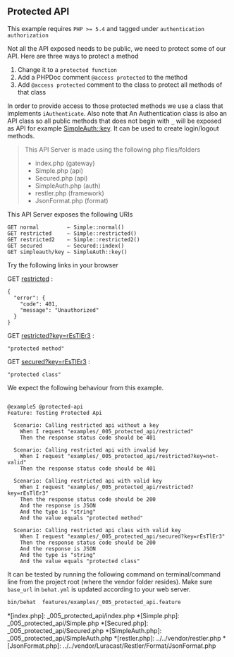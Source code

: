 ## Protected API 

 This example requires `PHP >= 5.4` and tagged under `authentication` `authorization`


Not all the API exposed needs to be public, we need to protect
 some of our API.
 Here are three ways to protect a method


1. Change it to a `protected function`
2. Add a PHPDoc comment `@access protected` to the method
3. Add `@access protected` comment to the class to protect all methods of that
   class


In order to provide access to those protected methods we use a class that
implements `iAuthenticate`. Also note that An Authentication class is also an
API class so all public methods that does not begin with `_` will be exposed as
API for example [SimpleAuth::key](simpleauth/key). It can be used to create
login/logout methods.

> This API Server is made using the following php files/folders
> 
> * index.php      (gateway)
> * Simple.php      (api)
> * Secured.php      (api)
> * SimpleAuth.php      (auth)
> * restler.php      (framework)
> * JsonFormat.php      (format)

This API Server exposes the following URIs

    GET normal         ⇠ Simple::normal()
    GET restricted     ⇠ Simple::restricted()
    GET restricted2    ⇠ Simple::restricted2()
    GET secured        ⇠ Secured::index()
    GET simpleauth/key ⇠ SimpleAuth::key()






Try the following links in your browser

GET [restricted](index.php/restricted)
:    
~~~~~~~~~~~~~~~~~~~~~~~~~~~~~~~~
{
  "error": {
    "code": 401,
    "message": "Unauthorized"
  }
}
~~~~~~~~~~~~~~~~~~~~~~~~~~~~~~~~

GET [restricted?key=rEsTlEr3](index.php/restricted?key=rEsTlEr3)
:    
~~~~~~~~~~~~~~~~~~~~~~~~~~~~~~~~
"protected method"
~~~~~~~~~~~~~~~~~~~~~~~~~~~~~~~~

GET [secured?key=rEsTlEr3](index.php/secured?key=rEsTlEr3)
:    
~~~~~~~~~~~~~~~~~~~~~~~~~~~~~~~~
"protected class"
~~~~~~~~~~~~~~~~~~~~~~~~~~~~~~~~




We expect the following behaviour from this example.

```gherkin

@example5 @protected-api
Feature: Testing Protected Api

  Scenario: Calling restricted api without a key
    When I request "examples/_005_protected_api/restricted"
    Then the response status code should be 401

  Scenario: Calling restricted api with invalid key
    When I request "examples/_005_protected_api/restricted?key=not-valid"
    Then the response status code should be 401

  Scenario: Calling restricted api with valid key
    When I request "examples/_005_protected_api/restricted?key=rEsTlEr3"
    Then the response status code should be 200
    And the response is JSON
    And the type is "string"
    And the value equals "protected method"

  Scenario: Calling restricted api class with valid key
    When I request "examples/_005_protected_api/secured?key=rEsTlEr3"
    Then the response status code should be 200
    And the response is JSON
    And the type is "string"
    And the value equals "protected class"

```

It can be tested by running the following command on terminal/command line
from the project root (where the vendor folder resides). Make sure `base_url`
in `behat.yml` is updated according to your web server.

```bash
bin/behat  features/examples/_005_protected_api.feature
```



*[index.php]: _005_protected_api/index.php
*[Simple.php]: _005_protected_api/Simple.php
*[Secured.php]: _005_protected_api/Secured.php
*[SimpleAuth.php]: _005_protected_api/SimpleAuth.php
*[restler.php]: ../../vendor/restler.php
*[JsonFormat.php]: ../../vendor/Luracast/Restler/Format/JsonFormat.php

